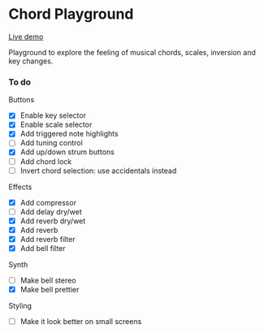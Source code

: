 # Chord Playground

[Live demo](https://teuncm.github.io/chord-playground/)

Playground to explore the feeling of musical chords, scales, inversion and key changes.

### To do

Buttons
- [x] Enable key selector
- [x] Enable scale selector
- [x] Add triggered note highlights
- [ ] Add tuning control
- [x] Add up/down strum buttons
- [ ] Add chord lock
- [ ] Invert chord selection: use accidentals instead

Effects
- [x] Add compressor
- [ ] Add delay dry/wet
- [x] Add reverb dry/wet
- [x] Add reverb
- [x] Add reverb filter
- [x] Add bell filter

Synth
- [ ] Make bell stereo
- [x] Make bell prettier

Styling
- [ ] Make it look better on small screens